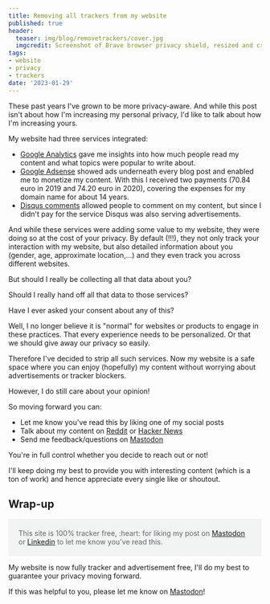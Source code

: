 ```yaml
---
title: Removing all trackers from my website
published: true
header:
  teaser: img/blog/removetrackers/cover.jpg
  imgcredit: Screenshot of Brave browser privacy shield, resized and cropped
tags:
- website
- privacy
- trackers
date: '2023-01-29'
---
```


These past years I've grown to be more privacy-aware. And while this post isn't about how I'm increasing my personal privacy, I'd like to talk about how I'm increasing yours.

My website had three services integrated:

- [Google Analytics](https://analytics.google.com/analytics/web/provision/#/provision) gave me insights into how much people read my content and what topics were popular to write about.
- [Google Adsense](https://www.google.com/adsense/start/) showed ads underneath every blog post and enabled me to monetize my content. With this I received two payments (70.84 euro in 2019 and 74.20 euro in 2020), covering the expenses for my domain name for about 14 years.
- [Disqus comments](https://disqus.com/) allowed people to comment on my content, but since I didn't pay for the service Disqus was also serving advertisements.

And while these services were adding some value to my website, they were doing so at the cost of your privacy. By default (!!!), they not only track your interaction with my website, but also detailed information about you (gender, age, approximate location,...) and they even track you across different websites.

But should I really be collecting all that data about you?

Should I really hand off all that data to those services?

Have I ever asked your consent about any of this?

Well, I no longer believe it is "normal" for websites or products to engage in these practices. That every experience needs to be personalized. Or that we should give away our privacy so easily.

Therefore I've decided to strip all such services. Now my website is a safe space where you can enjoy (hopefully) my content without worrying about advertisements or tracker blockers.

However, I do still care about your opinion!

So moving forward you can:

- Let me know you've read this by liking one of my social posts
- Talk about my content on [Reddit](https://www.reddit.com/) or [Hacker News](https://news.ycombinator.com/)
- Send me feedback/questions on [Mastodon](https://androiddev.social/@Jeroenmols)

You're in full control whether you decide to reach out or not!

I'll keep doing my best to provide you with interesting content (which is a ton of work) and hence appreciate every single like or shoutout.

## Wrap-up
<p style="color: #646769; background: #f2f3f3; padding: 20px;">This site is 100% tracker free, :heart: for liking my post on <a href="https://androiddev.social/@Jeroenmols/109773847044031984">Mastodon</a> or <a href="https://www.linkedin.com/posts/jeroenmols_removing-all-trackers-from-my-website-activity-7025526545435754496-JCWo">Linkedin</a> to let me know you've read this.</p>

My website is now fully tracker and advertisement free, I'll do my best to guarantee your privacy moving forward.

If this was helpful to you, please let me know on [Mastodon](https://androiddev.social/@Jeroenmols)!
